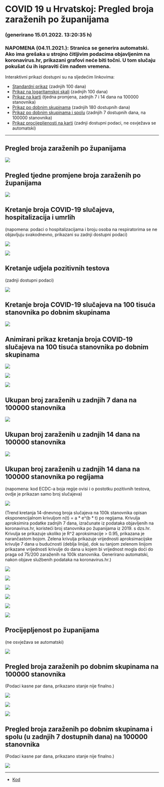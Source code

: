 # COVID 19 u Hrvatskoj: Pregled broja zaraženih po županijama

### (generirano 15.01.2022. 13:20:35 h)

### NAPOMENA (04.11.2021.): Stranica se generira automatski. Ako ima grešaka u strojno čitljivim podacima objavljenim na koronavirus.hr, prikazani grafovi neće biti točni. U tom slučaju pokušat ću ih ispraviti čim nađem vremena.

Interaktivni prikazi dostupni su na sljedećim linkovima:

- [Standardni prikaz](html/index.html) (zadnjih 100 dana)
- [Prikaz na logaritamskoj skali](html/index_log.html) (zadnjih 100 dana)
- [Prikaz na karti](html/index_map.html) (tjedna promjena, zadnjih 7 i 14 dana na 100000 stanovnika)
- [Prikaz po dobnim skupinama](html/index_per_age.html) (zadnjih 180 dostupnih dana)
- [Prikaz po dobnim skupinama i spolu](html/index_pyramid.html) (zadnjih 7 dostupnih dana, na 100000 stanovnika)
- [Prikaz procijepljenosti na karti](html/index_vaccination.html) (zadnji dostupni podaci, ne osvježava se automatski)

-----

## Pregled broja zaraženih po županijama

![](img/2022_01_14_line_plots.png)

## Pregled tjedne promjene broja zaraženih po županijama

![](img/2022_01_14_map.png)

## Kretanje broja COVID-19 slučajeva, hospitalizacija i umrlih

(napomena: podaci o hospitalizacijama i broju osoba na respiratorima se ne objavljuju svakodnevno, prikazani su zadnji dostupni podaci)

![](img/2022_01_14_cases_hospitalisations_deaths.png)

![](img/2022_01_14_cases_hospitalisations_deaths_log.png)

## Kretanje udjela pozitivnih testova

(zadnji dostupni podaci)

![](img/2022_01_14_percentage_positive_tests.png)

## Kretanje broja COVID-19 slučajeva na 100 tisuća stanovnika po dobnim skupinama

![](img/2022_01_14_cases_per_age_group_lines.png)

## Animirani prikaz kretanja broja COVID-19 slučajeva na 100 tisuća stanovnika po dobnim skupinama

![](img/2022_01_14anim_aug_1200.gif)

![](img/anim_cases_2022_01_14_vs_2020.gif)

![](img/2022_01_14all_counties_dots.png)

## Ukupan broj zaraženih u zadnjih 7 dana na 100000 stanovnika

![](img/2022_01_14_map_7_day_per_100k.png)

## Ukupan broj zaraženih u zadnjih 14 dana na 100000 stanovnika

![](img/2022_01_14_map_14_day_per_100k.png)

## Ukupan broj zaraženih u zadnjih 14 dana na 100000 stanovnika po regijama

(napomena: kod ECDC-a boja regije ovisi i o postotku pozitivnih testova, ovdje je prikazan samo broj slučajeva)

![](img/2022_01_14_map_14_day_per_100k_region.png)

(Trend kretanja 14-dnevnog broja slučajeva na 100k stanovnika opisan eksponencijalnom krivuljom n(t) = a * e^(b * t) po regijama. Krivulja aproksimira podatke zadnjih 7 dana, izračunate iz podataka objavljenih na koronavirus.hr, koristeći broj stanovnika po županijama iz 2019. s dzs.hr. Krivulja se prikazuje ukoliko je R^2 aproksimacije > 0.95, prikazana je narančastom bojom. Zelena krivulja prikazuje vrijednosti aproksimacijske krivulje 7 dana u budućnosti (deblja linija), dok su tanjom zelenom linijom prikazane vrijednosti krivulje do dana u kojem bi vrijednost mogla doći do praga od 75/200 zaraženih na 100k stanovnika. Generirano automatski, nakon objave službenih podataka na koronavirus.hr.)

![](img/2022_01_14_current_Jadranska_Hrvatska.png)

![](img/2022_01_14_current_Panonska_Hrvatska.png)

![](img/2022_01_14_current_Grad_Zagreb.png)

![](img/2022_01_14_current_Sjeverna_Hrvatska.png)

![](img/2022_01_14_current_Republika_Hrvatska.png)

![](img/2022_01_14_cases_hospitalisations_deaths_Republika_Hrvatska.png)

## Procijepljenost po županijama

(ne osvježava se automatski)

![](img/2022_01_14_vaccination.png)

## Pregled broja zaraženih po dobnim skupinama na 100000 stanovnika

(Podaci kasne par dana, prikazano stanje nije finalno.)

![](img/2022_01_14_per_age_group.png)

![](img/2022_01_14_per_age_group_all_0.png)

![](img/2022_01_14_per_age_group_all_1.png)

## Pregled broja zaraženih po dobnim skupinama i spolu (u zadnjih 7 dostupnih dana) na 100000 stanovnika

(Podaci kasne par dana, prikazano stanje nije finalno.)

![](img/2022_01_14_pyramid.png)

-----

- [Kod](https://github.com/ppalasek/covid_plots_croatia)

